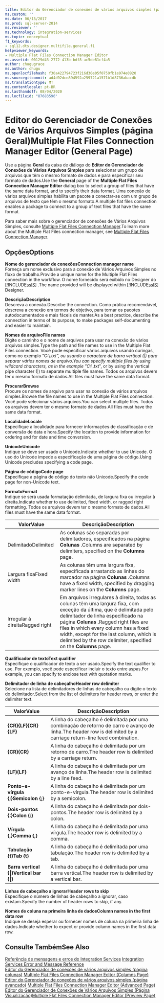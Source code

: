 ```yaml
---
title: Editor do Gerenciador de conexões de vários arquivos simples (página Geral) | Microsoft Docs
ms.custom: ''
ms.date: 06/13/2017
ms.prod: sql-server-2014
ms.reviewer: ''
ms.technology: integration-services
ms.topic: conceptual
f1_keywords:
- sql12.dts.designer.multifile.general.f1
helpviewer_keywords:
- Multiple Flat Files Connection Manager Editor
ms.assetid: 00129d43-2772-413b-bdf8-ac5de81cf4a5
author: chugugrace
ms.author: chugu
ms.openlocfilehash: f30a422794723f216d30e05f0750fb1e974e0920
ms.sourcegitcommit: ad4d92dce894592a259721a1571b1d8736abacdb
ms.translationtype: MT
ms.contentlocale: pt-BR
ms.lasthandoff: 08/04/2020
ms.locfileid: "87683596"
---
```

# <a name="multiple-flat-files-connection-manager-editor-general-page"></a><span data-ttu-id="3027c-102">Editor do Gerenciador de Conexões de Vários Arquivos Simples (página Geral)</span><span class="sxs-lookup"><span data-stu-id="3027c-102">Multiple Flat Files Connection Manager Editor (General Page)</span></span>
  <span data-ttu-id="3027c-103">Use a página **Geral** da caixa de diálogo do **Editor do Gerenciador de Conexões de Vários Arquivos Simples** para selecionar um grupo de arquivos que têm o mesmo formato de dados e para especificar seu formato de dados.</span><span class="sxs-lookup"><span data-stu-id="3027c-103">Use the **General** page of the **Multiple Flat Files Connection Manager Editor** dialog box to select a group of files that have the same data format, and to specify their data format.</span></span> <span data-ttu-id="3027c-104">Uma conexão de vários arquivos simples habilita um pacote a conectar-se com um grupo de arquivos de texto que têm o mesmo formato.</span><span class="sxs-lookup"><span data-stu-id="3027c-104">A multiple flat files connection enables a package to connect to a group of text files that have the same format.</span></span>  
  
 <span data-ttu-id="3027c-105">Para saber mais sobre o gerenciador de conexões de Vários Arquivos Simples, consulte [Multiple Flat Files Connection Manager](connection-manager/multiple-flat-files-connection-manager.md).</span><span class="sxs-lookup"><span data-stu-id="3027c-105">To learn more about the Multiple Flat Files connection manager, see [Multiple Flat Files Connection Manager](connection-manager/multiple-flat-files-connection-manager.md).</span></span>  
  
## <a name="options"></a><span data-ttu-id="3027c-106">Opções</span><span class="sxs-lookup"><span data-stu-id="3027c-106">Options</span></span>  
 <span data-ttu-id="3027c-107">**Nome do gerenciador de conexões**</span><span class="sxs-lookup"><span data-stu-id="3027c-107">**Connection manager name**</span></span>  
 <span data-ttu-id="3027c-108">Forneça um nome exclusivo para a conexão de Vários Arquivos Simples no fluxo de trabalho.</span><span class="sxs-lookup"><span data-stu-id="3027c-108">Provide a unique name for the Multiple Flat Files connection in the workflow.</span></span> <span data-ttu-id="3027c-109">O nome fornecido será exibido no Designer do [!INCLUDE[ssIS](../includes/ssis-md.md)] .</span><span class="sxs-lookup"><span data-stu-id="3027c-109">The name provided will be displayed within [!INCLUDE[ssIS](../includes/ssis-md.md)] Designer.</span></span>  
  
 <span data-ttu-id="3027c-110">**Descrição**</span><span class="sxs-lookup"><span data-stu-id="3027c-110">**Description**</span></span>  
 <span data-ttu-id="3027c-111">Descreva a conexão.</span><span class="sxs-lookup"><span data-stu-id="3027c-111">Describe the connection.</span></span> <span data-ttu-id="3027c-112">Como prática recomendável, descreva a conexão em termos de objetivo, para tornar os pacotes autodocumentados e mais fáceis de manter.</span><span class="sxs-lookup"><span data-stu-id="3027c-112">As a best practice, describe the connection in terms of its purpose, to make packages self-documenting and easier to maintain.</span></span>  
  
 <span data-ttu-id="3027c-113">**Nomes de arquivo**</span><span class="sxs-lookup"><span data-stu-id="3027c-113">**File names**</span></span>  
 <span data-ttu-id="3027c-114">Digite o caminho e o nome de arquivos para usar na conexão de vários arquivos simples.</span><span class="sxs-lookup"><span data-stu-id="3027c-114">Type the path and file names to use in the Multiple Flat Files connection.</span></span> <span data-ttu-id="3027c-115">Você pode especificar vários arquivos usando curingas, como no exemplo “C:\\*.txt”, ou usando o caractere de barra vertical (|) para separar vários nomes de arquivo.</span><span class="sxs-lookup"><span data-stu-id="3027c-115">You can specify multiple files by using wildcard characters, as in the example "C:\\*.txt", or by using the vertical pipe character (|) to separate multiple file names.</span></span> <span data-ttu-id="3027c-116">Todos os arquivos devem ter o mesmo formato de dados.</span><span class="sxs-lookup"><span data-stu-id="3027c-116">All files must have the same data format.</span></span>  
  
 <span data-ttu-id="3027c-117">**Procurar**</span><span class="sxs-lookup"><span data-stu-id="3027c-117">**Browse**</span></span>  
 <span data-ttu-id="3027c-118">Procure os nomes de arquivo para usar na conexão de vários arquivos simples.</span><span class="sxs-lookup"><span data-stu-id="3027c-118">Browse the file names to use in the Multiple Flat Files connection.</span></span> <span data-ttu-id="3027c-119">Você pode selecionar vários arquivos.</span><span class="sxs-lookup"><span data-stu-id="3027c-119">You can select multiple files.</span></span> <span data-ttu-id="3027c-120">Todos os arquivos devem ter o mesmo formato de dados.</span><span class="sxs-lookup"><span data-stu-id="3027c-120">All files must have the same data format.</span></span>  
  
 <span data-ttu-id="3027c-121">**Localidade**</span><span class="sxs-lookup"><span data-stu-id="3027c-121">**Locale**</span></span>  
 <span data-ttu-id="3027c-122">Especifique a localidade para fornecer informações de classificação e de conversão de data e hora.</span><span class="sxs-lookup"><span data-stu-id="3027c-122">Specify the location to provide information for ordering and for date and time conversion.</span></span>  
  
 <span data-ttu-id="3027c-123">**Unicode**</span><span class="sxs-lookup"><span data-stu-id="3027c-123">**Unicode**</span></span>  
 <span data-ttu-id="3027c-124">Indique se deve ser usado o Unicode.</span><span class="sxs-lookup"><span data-stu-id="3027c-124">Indicate whether to use Unicode.</span></span> <span data-ttu-id="3027c-125">O uso do Unicode impede a especificação de uma página de código.</span><span class="sxs-lookup"><span data-stu-id="3027c-125">Using Unicode precludes specifying a code page.</span></span>  
  
 <span data-ttu-id="3027c-126">**Página de código**</span><span class="sxs-lookup"><span data-stu-id="3027c-126">**Code page**</span></span>  
 <span data-ttu-id="3027c-127">Especifique a página de código do texto não Unicode.</span><span class="sxs-lookup"><span data-stu-id="3027c-127">Specify the code page for non-Unicode text.</span></span>  
  
 <span data-ttu-id="3027c-128">**Formato**</span><span class="sxs-lookup"><span data-stu-id="3027c-128">**Format**</span></span>  
 <span data-ttu-id="3027c-129">Indique se será usada formatação delimitada, de largura fixa ou irregular à direita.</span><span class="sxs-lookup"><span data-stu-id="3027c-129">Indicate whether to use delimited, fixed width, or ragged right formatting.</span></span> <span data-ttu-id="3027c-130">Todos os arquivos devem ter o mesmo formato de dados.</span><span class="sxs-lookup"><span data-stu-id="3027c-130">All files must have the same data format.</span></span>  
  
|<span data-ttu-id="3027c-131">Valor</span><span class="sxs-lookup"><span data-stu-id="3027c-131">Value</span></span>|<span data-ttu-id="3027c-132">Descrição</span><span class="sxs-lookup"><span data-stu-id="3027c-132">Description</span></span>|  
|-----------|-----------------|  
|<span data-ttu-id="3027c-133">Delimitado</span><span class="sxs-lookup"><span data-stu-id="3027c-133">Delimited</span></span>|<span data-ttu-id="3027c-134">As colunas são separadas por delimitadores, especificados na página **Colunas** .</span><span class="sxs-lookup"><span data-stu-id="3027c-134">Columns are separated by delimiters, specified on the **Columns** page.</span></span>|  
|<span data-ttu-id="3027c-135">Largura fixa</span><span class="sxs-lookup"><span data-stu-id="3027c-135">Fixed width</span></span>|<span data-ttu-id="3027c-136">As colunas têm uma largura fixa, especificada arrastando as linhas do marcador na página **Colunas** .</span><span class="sxs-lookup"><span data-stu-id="3027c-136">Columns have a fixed width, specified by dragging marker lines on the **Columns** page.</span></span>|  
|<span data-ttu-id="3027c-137">Irregular à direita</span><span class="sxs-lookup"><span data-stu-id="3027c-137">Ragged right</span></span>|<span data-ttu-id="3027c-138">Em arquivos irregulares à direita, todas as colunas têm uma largura fixa, com exceção da última, que é delimitada pelo delimitador de linha especificado na página **Colunas** .</span><span class="sxs-lookup"><span data-stu-id="3027c-138">Ragged right files are files in which every column has a fixed width, except for the last column, which is delimited by the row delimiter, specified on the **Columns** page.</span></span>|  
  
 <span data-ttu-id="3027c-139">**Qualificador de texto**</span><span class="sxs-lookup"><span data-stu-id="3027c-139">**Text qualifier**</span></span>  
 <span data-ttu-id="3027c-140">Especifique o qualificador de texto a ser usado.</span><span class="sxs-lookup"><span data-stu-id="3027c-140">Specify the text qualifier to use.</span></span> <span data-ttu-id="3027c-141">Por exemplo, você pode especificar incluir o texto entre aspas.</span><span class="sxs-lookup"><span data-stu-id="3027c-141">For example, you can specify to enclose text with quotation marks.</span></span>  
  
 <span data-ttu-id="3027c-142">**Delimitador de linha de cabeçalho**</span><span class="sxs-lookup"><span data-stu-id="3027c-142">**Header row delimiter**</span></span>  
 <span data-ttu-id="3027c-143">Selecione na lista de delimitadores de linhas de cabeçalho ou digite o texto do delimitador.</span><span class="sxs-lookup"><span data-stu-id="3027c-143">Select from the list of delimiters for header rows, or enter the delimiter text.</span></span>  
  
|<span data-ttu-id="3027c-144">Valor</span><span class="sxs-lookup"><span data-stu-id="3027c-144">Value</span></span>|<span data-ttu-id="3027c-145">Descrição</span><span class="sxs-lookup"><span data-stu-id="3027c-145">Description</span></span>|  
|-----------|-----------------|  
|<span data-ttu-id="3027c-146">**{CR}{LF}**</span><span class="sxs-lookup"><span data-stu-id="3027c-146">**{CR}{LF}**</span></span>|<span data-ttu-id="3027c-147">A linha do cabeçalho é delimitada por uma combinação de retorno de carro e avanço de linha.</span><span class="sxs-lookup"><span data-stu-id="3027c-147">The header row is delimited by a carriage return-line feed combination.</span></span>|  
|<span data-ttu-id="3027c-148">**{CR}**</span><span class="sxs-lookup"><span data-stu-id="3027c-148">**{CR}**</span></span>|<span data-ttu-id="3027c-149">A linha do cabeçalho é delimitada por um retorno de carro.</span><span class="sxs-lookup"><span data-stu-id="3027c-149">The header row is delimited by a carriage return.</span></span>|  
|<span data-ttu-id="3027c-150">**{LF}**</span><span class="sxs-lookup"><span data-stu-id="3027c-150">**{LF}**</span></span>|<span data-ttu-id="3027c-151">A linha do cabeçalho é delimitada por um avanço de linha.</span><span class="sxs-lookup"><span data-stu-id="3027c-151">The header row is delimited by a line feed.</span></span>|  
|<span data-ttu-id="3027c-152">**Ponto-e-vírgula {;}**</span><span class="sxs-lookup"><span data-stu-id="3027c-152">**Semicolon {;}**</span></span>|<span data-ttu-id="3027c-153">A linha do cabeçalho é delimitada por um ponto-e-vírgula.</span><span class="sxs-lookup"><span data-stu-id="3027c-153">The header row is delimited by a semicolon.</span></span>|  
|<span data-ttu-id="3027c-154">**Dois-pontos {:}**</span><span class="sxs-lookup"><span data-stu-id="3027c-154">**Colon {:}**</span></span>|<span data-ttu-id="3027c-155">A linha do cabeçalho é delimitada por dois-pontos.</span><span class="sxs-lookup"><span data-stu-id="3027c-155">The header row is delimited by a colon.</span></span>|  
|<span data-ttu-id="3027c-156">**Vírgula {,}**</span><span class="sxs-lookup"><span data-stu-id="3027c-156">**Comma {,}**</span></span>|<span data-ttu-id="3027c-157">A linha do cabeçalho é delimitada por uma vírgula.</span><span class="sxs-lookup"><span data-stu-id="3027c-157">The header row is delimited by a comma.</span></span>|  
|<span data-ttu-id="3027c-158">**Tabulação {t}**</span><span class="sxs-lookup"><span data-stu-id="3027c-158">**Tab {t}**</span></span>|<span data-ttu-id="3027c-159">A linha do cabeçalho é delimitada por uma tabulação.</span><span class="sxs-lookup"><span data-stu-id="3027c-159">The header row is delimited by a tab.</span></span>|  
|<span data-ttu-id="3027c-160">**Barra vertical {&#124;}**</span><span class="sxs-lookup"><span data-stu-id="3027c-160">**Vertical bar {&#124;}**</span></span>|<span data-ttu-id="3027c-161">A linha do cabeçalho é delimitada por uma barra vertical.</span><span class="sxs-lookup"><span data-stu-id="3027c-161">The header row is delimited by a vertical bar.</span></span>|  
  
 <span data-ttu-id="3027c-162">**Linhas de cabeçalho a ignorar**</span><span class="sxs-lookup"><span data-stu-id="3027c-162">**Header rows to skip**</span></span>  
 <span data-ttu-id="3027c-163">Especifique o número de linhas de cabeçalho a ignorar, caso existam.</span><span class="sxs-lookup"><span data-stu-id="3027c-163">Specify the number of header rows to skip, if any.</span></span>  
  
 <span data-ttu-id="3027c-164">**Nomes de coluna na primeira linha de dados**</span><span class="sxs-lookup"><span data-stu-id="3027c-164">**Column names in the first data row**</span></span>  
 <span data-ttu-id="3027c-165">Indique se deseja esperar ou fornecer nomes de coluna na primeira linha de dados.</span><span class="sxs-lookup"><span data-stu-id="3027c-165">Indicate whether to expect or provide column names in the first data row.</span></span>  
  
## <a name="see-also"></a><span data-ttu-id="3027c-166">Consulte Também</span><span class="sxs-lookup"><span data-stu-id="3027c-166">See Also</span></span>  
 <span data-ttu-id="3027c-167">[Referência de mensagens e erros do Integration Services](../../2014/integration-services/integration-services-error-and-message-reference.md) </span><span class="sxs-lookup"><span data-stu-id="3027c-167">[Integration Services Error and Message Reference](../../2014/integration-services/integration-services-error-and-message-reference.md) </span></span>  
 <span data-ttu-id="3027c-168">[Editor do Gerenciador de conexões de vários arquivos simples &#40;página colunas&#41;](../../2014/integration-services/multiple-flat-files-connection-manager-editor-columns-page.md) </span><span class="sxs-lookup"><span data-stu-id="3027c-168">[Multiple Flat Files Connection Manager Editor &#40;Columns Page&#41;](../../2014/integration-services/multiple-flat-files-connection-manager-editor-columns-page.md) </span></span>  
 <span data-ttu-id="3027c-169">[Editor do Gerenciador de conexões de vários arquivos simples &#40;página avançado&#41;](../../2014/integration-services/multiple-flat-files-connection-manager-editor-advanced-page.md) </span><span class="sxs-lookup"><span data-stu-id="3027c-169">[Multiple Flat Files Connection Manager Editor &#40;Advanced Page&#41;](../../2014/integration-services/multiple-flat-files-connection-manager-editor-advanced-page.md) </span></span>  
 [<span data-ttu-id="3027c-170">Editor do Gerenciador de Conexões de Vários Arquivos Simples &#40;Página Visualização&#41;</span><span class="sxs-lookup"><span data-stu-id="3027c-170">Multiple Flat Files Connection Manager Editor &#40;Preview Page&#41;</span></span>](../../2014/integration-services/multiple-flat-files-connection-manager-editor-preview-page.md)  
  
  
